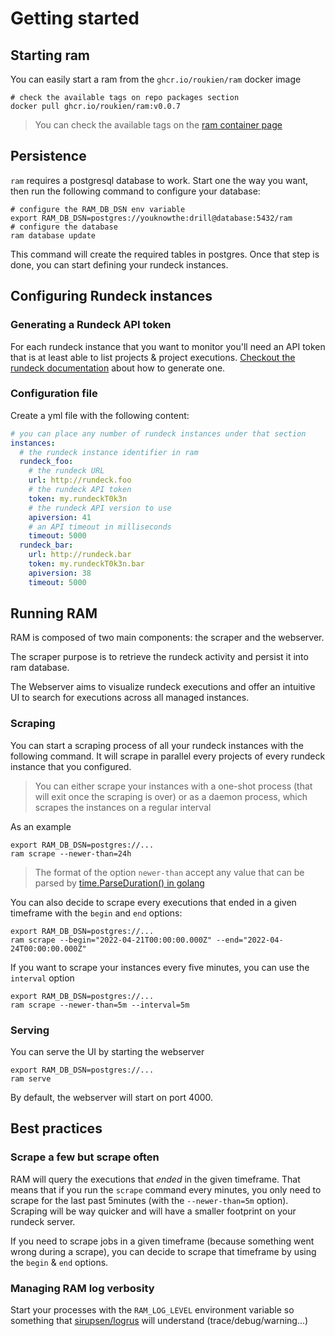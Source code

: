 # Getting started

## Starting ram

You can easily start a ram from the `ghcr.io/roukien/ram` docker image

```shell
# check the available tags on repo packages section
docker pull ghcr.io/roukien/ram:v0.0.7
```

> You can check the available tags on the [ram container page](https://github.com/ROUKIEN/rundeck-activity-monitor/pkgs/container/ram)

## Persistence

`ram` requires a postgresql database to work. Start one the way you want, then run the following command to configure your database:

```shell
# configure the RAM_DB_DSN env variable
export RAM_DB_DSN=postgres://youknowthe:drill@database:5432/ram
# configure the database
ram database update
```

This command will create the required tables in postgres. Once that step is done, you can start defining your rundeck instances.

## Configuring Rundeck instances

### Generating a Rundeck API token

For each rundeck instance that you want to monitor you'll need an API token that is at least able to list projects & project executions. [Checkout the rundeck documentation](https://docs.rundeck.com/docs/manual/10-user.html#user-api-tokens) about how to generate one.

### Configuration file

Create a yml file with the following content:

```yaml
# you can place any number of rundeck instances under that section
instances:
  # the rundeck instance identifier in ram
  rundeck_foo:
    # the rundeck URL
    url: http://rundeck.foo
    # the rundeck API token
    token: my.rundeckT0k3n
    # the rundeck API version to use
    apiversion: 41
    # an API timeout in milliseconds
    timeout: 5000
  rundeck_bar:
    url: http://rundeck.bar
    token: my.rundeckT0k3n.bar
    apiversion: 38
    timeout: 5000
```

## Running RAM

RAM is composed of two main components: the scraper and the webserver.

The scraper purpose is to retrieve the rundeck activity and persist it into ram database.

The Webserver aims to visualize rundeck executions and offer an intuitive UI to search for executions across all managed instances.

### Scraping

You can start a scraping process of all your rundeck instances with the following command. It will scrape in parallel every projects of every rundeck instance that you configured.

> You can either scrape your instances with a one-shot process (that will exit once the scraping is over) or as a daemon process, which scrapes the instances on a regular interval

As an example

```shell
export RAM_DB_DSN=postgres://...
ram scrape --newer-than=24h
```

> The format of the option `newer-than` accept any value that can be parsed by [time.ParseDuration() in golang](https://pkg.go.dev/time#ParseDuration)

You can also decide to scrape every executions that ended in a given timeframe with the `begin` and `end` options:

```shell
export RAM_DB_DSN=postgres://...
ram scrape --begin="2022-04-21T00:00:00.000Z" --end="2022-04-24T00:00:00.000Z"
```

If you want to scrape your instances every five minutes, you can use the `interval` option

```shell
export RAM_DB_DSN=postgres://...
ram scrape --newer-than=5m --interval=5m
```

### Serving

You can serve the UI by starting the webserver

```shell
export RAM_DB_DSN=postgres://...
ram serve
```

By default, the webserver will start on port 4000.

## Best practices

### Scrape a few but scrape often

RAM will query the executions that _ended_ in the given timeframe. That means that if you run the `scrape` command every minutes, you only need to scrape for the last past 5minutes (with the `--newer-than=5m` option). Scraping will be way quicker and will have a smaller footprint on your rundeck server.

If you need to scrape jobs in a given timeframe (because something went wrong during a scrape), you can decide to scrape that timeframe by using the `begin` & `end` options.


### Managing RAM log verbosity

Start your processes with the `RAM_LOG_LEVEL` environment variable so something that [sirupsen/logrus](https://github.com/sirupsen/logrus) will understand (trace/debug/warning...)

